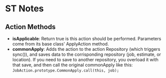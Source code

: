 # ST Notes

## Action Methods

* **isApplicable**: Return true is this action should be performed. Parameters come from its base class' ApplyAction method.
* **commonApply**: Adds the action to the action Repository \(which triggers sync\(\)\), and saves data to the corrisponding repository \(job, estimate, or location\). If you need to save to another repository, you overload it with that save, and then call the original commonApply like this: `JobAction.prototype.CommonApply.call(this, job);`



